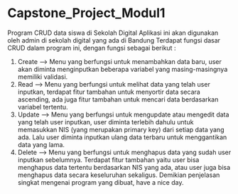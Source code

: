 # Capstone_Project_Modul1
Program CRUD data siswa di Sekolah Digital
Aplikasi ini akan digunakan oleh admin di sekolah digital yang ada di Bandung
Terdapat fungsi dasar CRUD dalam program ini, dengan fungsi sebagai berikut :
1. Create --> Menu yang berfungsi untuk menambahkan data baru, user akan diminta menginputkan beberapa variabel yang masing-masingnya memiliki validasi. 
2. Read --> Menu yang berfungsi untuk melihat data yang telah user inputkan, terdapat fitur tambahan untuk menyortir data secara ascending, ada juga fitur tambahan untuk mencari data berdasarkan variabel tertentu. 
3. Update --> Menu yang berfungsi untuk mengupdate atau mengedit data yang telah user inputkan, user diminta terlebih dahulu untuk memasukkan NIS (yang merupakan primary key) dari setiap data yang ada. Lalu user diminta inputkan ulang data terbaru untuk menggantikan data yang lama. 
4. Delete --> Menu yang berfungsi untuk menghapus data yang sudah user inputkan sebelumnya. Terdapat fitur tambahan yaitu user bisa menghapus data tertentu berdasarkan NIS yang ada, atau user juga bisa menghapus data secara keseluruhan sekaligus. 
Demikian penjelasan singkat mengenai program yang dibuat, have a nice day.
